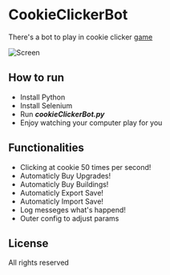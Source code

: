 # CookieClickerBot
There's a bot to play in cookie clicker [game](https://orteil.dashnet.org/cookieclicker/)

![Screen](https://github.com/stepkos/cookieClickerBot/blob/main/screen.png)

## How to run
* Install Python
* Install Selenium
* Run ***cookieClickerBot.py***
* Enjoy watching your computer play for you

## Functionalities
* Clicking at cookie 50 times per second!
* Automaticly Buy Upgrades!
* Automaticly Buy Buildings!
* Automaticly Export Save!
* Automaticly Import Save!
* Log messeges what's happend!
* Outer config to adjust params

## License
All rights reserved
